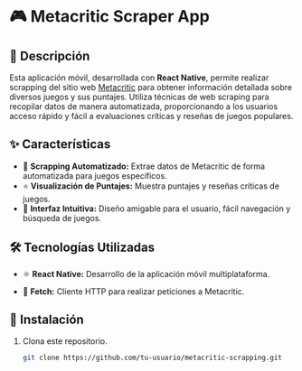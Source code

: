 # 🎮 Metacritic Scraper App

## 📖 Descripción
Esta aplicación móvil, desarrollada con **React Native**, permite realizar scrapping del sitio web [Metacritic](https://www.metacritic.com) para obtener información detallada sobre diversos juegos y sus puntajes. Utiliza técnicas de web scraping para recopilar datos de manera automatizada, proporcionando a los usuarios acceso rápido y fácil a evaluaciones críticas y reseñas de juegos populares.

## ✨ Características
- 🤖 **Scrapping Automatizado:** Extrae datos de Metacritic de forma automatizada para juegos específicos.
- ⭐ **Visualización de Puntajes:** Muestra puntajes y reseñas críticas de juegos.
- 📱 **Interfaz Intuitiva:** Diseño amigable para el usuario, fácil navegación y búsqueda de juegos.

## 🛠️ Tecnologías Utilizadas
- ⚛️ **React Native:** Desarrollo de la aplicación móvil multiplataforma.

- 🚀 **Fetch:** Cliente HTTP para realizar peticiones a Metacritic.


## 🚀 Instalación
1. Clona este repositorio.
   ```bash
   git clone https://github.com/tu-usuario/metacritic-scrapping.git
